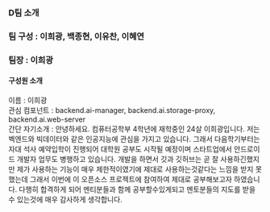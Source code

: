 ### D팀 소개

### 팀 구성 : 이희광, 백종현, 이유찬, 이혜연
### 팀장 : 이희광

#### 구성원 소개

이름 : 이희광   
관심 컴포넌트 : backend.ai-manager, backend.ai.storage-proxy, backend.ai.web-server   
간단 자기소개 : 안녕하세요. 컴퓨터공학부 4학년에 재학중인 24살 이희광입니다. 저는 벡엔드와 빅데이터와 같은 인공지능에 관심을 가지고 있습니다. 그래서 다음학기부터는 자대 석사 예약입학이 진행되어 대학원 공부도 시작될 예정이며 스타트업에서 안드로이드 개발자 업무도 병행하고 있습니다.  개발을 하면서 깃과 깃허브는 곧 잘 사용하긴했지만 제가 사용하는 기능이 매우 제한적이였기에 제대로 사용하는것같다는 느낌을 받지 못했는데 그래서 이번에 이 오픈소스 프로젝트에 참여하여 제대로 공부해보고자 하였습니다. 다행히 합격하게 되어 멘티분들과 함께 공부할수있게되고 멘토분들의 지도를 받을 수 있는것에 매우 감사하게 생각합니다.   

